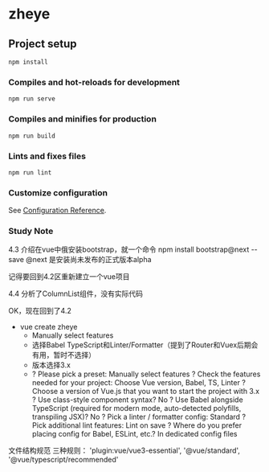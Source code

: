 # zheye

## Project setup
```
npm install
```

### Compiles and hot-reloads for development
```
npm run serve
```

### Compiles and minifies for production
```
npm run build
```

### Lints and fixes files
```
npm run lint
```

### Customize configuration
See [Configuration Reference](https://cli.vuejs.org/config/).


### Study Note



4.3 介绍在vue中俄安装bootstrap，就一个命令 npm install bootstrap@next --save @next 是安装尚未发布的正式版本alpha

记得要回到4.2区重新建立一个vue项目

4.4 分析了ColumnList组件，没有实际代码

OK，现在回到了4.2
- vue create zheye
    - Manually select features
    - 选择Babel TypeScript和Linter/Formatter（提到了Router和Vuex后期会有用，暂时不选择）
    - 版本选择3.x 
    - ? Please pick a preset: Manually select features
    ? Check the features needed for your project: Choose Vue version, Babel, TS, Linter
    ? Choose a version of Vue.js that you want to start the project with 3.x
    ? Use class-style component syntax? No
    ? Use Babel alongside TypeScript (required for modern mode, auto-detected polyfills, transpiling JSX)? No
    ? Pick a linter / formatter config: Standard
    ? Pick additional lint features: Lint on save
    ? Where do you prefer placing config for Babel, ESLint, etc.? In dedicated config files

文件结构规范
三种规则：
    'plugin:vue/vue3-essential',
    '@vue/standard',
    '@vue/typescript/recommended'
    

